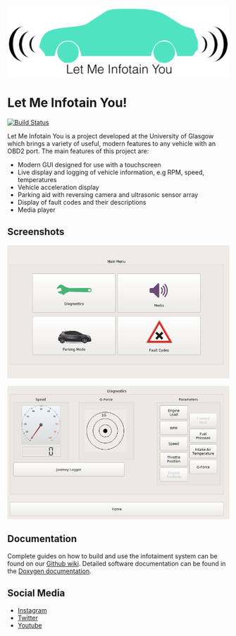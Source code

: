 ![banner](https://github.com/luishowell/infotainment-system/blob/master/Media/Logo/banner_white.png?raw=true)

# Let Me Infotain You!

[![Build Status](https://travis-ci.com/luishowell/infotainment-system.svg?branch=master)](https://travis-ci.com/luishowell/infotainment-system)

Let Me Infotain You is a project developed at the University of Glasgow which brings a variety of useful, modern features to any vehicle with an OBD2 port. The main features of this project are:

* Modern GUI designed for use with a touchscreen
* Live display and logging of vehicle information, e.g RPM, speed, temperatures
* Vehicle acceleration display
* Parking aid with reversing camera and ultrasonic sensor array
* Display of fault codes and their descriptions
* Media player 

## Screenshots


![home screen](https://github.com/luishowell/infotainment-system/blob/master/Media/Screenshots/home_screen.PNG?raw=true)

![diagnostics screen](https://github.com/luishowell/infotainment-system/blob/master/Media/Screenshots/diagnostics_screen.PNG?raw=true)

## Documentation

Complete guides on how to build and use the infotaiment system can be found on our [Github wiki](https://github.com/luishowell/infotainment-system/wiki). Detailed software documentation can be found in the [Doxygen documentation](https://luishowell.github.io/infotainment-system/annotated.html).

## Social Media

- [Instagram](https://www.instagram.com/infotainyou/)
- [Twitter](https://twitter.com/InfotainYou)
- [Youtube](https://www.youtube.com/channel/UCcqjJ8Hy_WSgq_QDlyoAUrA)
